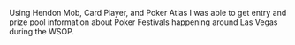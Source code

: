 Using Hendon Mob, Card Player, and Poker Atlas I was able to get entry and prize pool information about Poker Festivals happening around Las Vegas during the WSOP.
